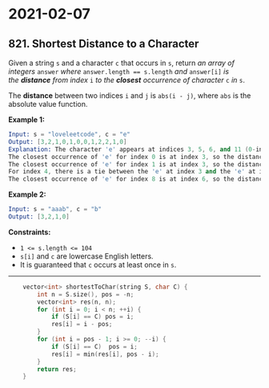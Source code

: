 # 2021-02-07

## 821. Shortest Distance to a Character

Given a string `s` and a character `c` that occurs in `s`, return *an array of integers* `answer` *where* `answer.length == s.length` *and* `answer[i]` *is the **distance** from index* `i` *to the **closest** occurrence of character* `c` *in* `s`.

The **distance** between two indices `i` and `j` is `abs(i - j)`, where `abs` is the absolute value function.

**Example 1:**

```s
Input: s = "loveleetcode", c = "e"
Output: [3,2,1,0,1,0,0,1,2,2,1,0]
Explanation: The character 'e' appears at indices 3, 5, 6, and 11 (0-indexed).
The closest occurrence of 'e' for index 0 is at index 3, so the distance is abs(0 - 3) = 3.
The closest occurrence of 'e' for index 1 is at index 3, so the distance is abs(1 - 3) = 3.
For index 4, there is a tie between the 'e' at index 3 and the 'e' at index 5, but the distance is still the same: abs(4 - 3) == abs(4 - 5) = 1.
The closest occurrence of 'e' for index 8 is at index 6, so the distance is abs(8 - 6) = 2.
```

**Example 2:**

```s
Input: s = "aaab", c = "b"
Output: [3,2,1,0]
```

**Constraints:**

- `1 <= s.length <= 104`
- `s[i]` and `c` are lowercase English letters.
- It is guaranteed that `c` occurs at least once in `s`.

---

```c++
    vector<int> shortestToChar(string S, char C) {
        int n = S.size(), pos = -n;
        vector<int> res(n, n);
        for (int i = 0; i < n; ++i) {
            if (S[i] == C) pos = i;
            res[i] = i - pos;
        }
        for (int i = pos - 1; i >= 0; --i) {
            if (S[i] == C)  pos = i;
            res[i] = min(res[i], pos - i);
        }
        return res;
    }
```
